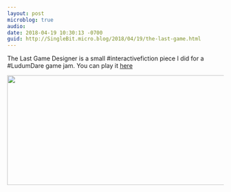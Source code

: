 ```yaml
---
layout: post
microblog: true
audio: 
date: 2018-04-19 10:30:13 -0700
guid: http://SingleBit.micro.blog/2018/04/19/the-last-game.html
---
```

The Last Game Designer is a small #interactivefiction piece I did for a #LudumDare game jam. You can play it [here](https://games.gabrielcornish.com/2018-04-19-gamex-the-last-game-designer)

<img src="http://www.gabrielcornish.com/uploads/2018/6105f9fb71.jpg" width="512" height="256" />
